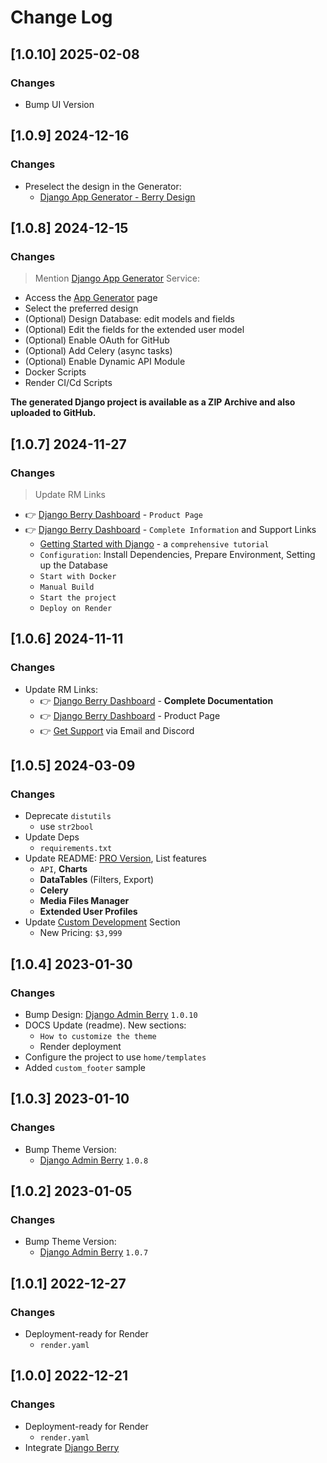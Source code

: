 # Change Log

## [1.0.10] 2025-02-08
### Changes

- Bump UI Version

## [1.0.9] 2024-12-16
### Changes

- Preselect the design in the Generator:
  - [Django App Generator - Berry Design](https://app-generator.dev/tools/django-generator/berry/)

## [1.0.8] 2024-12-15
### Changes

> Mention [Django App Generator](https://app-generator.dev/tools/django-generator/) Service:

- Access the [App Generator](https://app-generator.dev/tools/django-generator/) page
- Select the preferred design
- (Optional) Design Database: edit models and fields
- (Optional) Edit the fields for the extended user model
- (Optional) Enable OAuth for GitHub
- (Optional) Add Celery (async tasks)
- (Optional) Enable Dynamic API Module
- Docker Scripts
- Render CI/Cd Scripts

**The generated Django project is available as a ZIP Archive and also uploaded to GitHub.**

## [1.0.7] 2024-11-27
### Changes

> Update RM Links

- 👉 [Django Berry Dashboard](https://app-generator.dev/product/berry-dashboard/django/) - `Product Page`
- 👉 [Django Berry Dashboard](https://app-generator.dev/docs/products/django/berry/index.html) - `Complete Information` and Support Links
  - [Getting Started with Django](https://app-generator.dev/docs/technologies/django/index.html) - a `comprehensive tutorial`
  - `Configuration`: Install Dependencies, Prepare Environment, Setting up the Database 
  - `Start with Docker`
  - `Manual Build`
  - `Start the project`
  - `Deploy on Render`

## [1.0.6] 2024-11-11
### Changes

- Update RM Links:
  - 👉 [Django Berry Dashboard](https://app-generator.dev/docs/products/django/berry/index.html) - **Complete Documentation**
  - 👉 [Django Berry Dashboard](https://app-generator.dev/product/berry-dashboard/django/) - Product Page
  - 👉 [Get Support](https://app-generator.dev/ticket/create/) via Email and Discord

## [1.0.5] 2024-03-09
### Changes

- Deprecate `distutils`
  - use `str2bool`
- Update Deps 
  - `requirements.txt`  
- Update README: [PRO Version](https://appseed.us/product/berry-dashboard-pro/django/), List features
  - `API`, **Charts** 
  - **DataTables** (Filters, Export)
  - **Celery**
  - **Media Files Manager**
  - **Extended User Profiles**
- Update [Custom Development](https://appseed.us/custom-development/) Section
  - New Pricing: `$3,999`

## [1.0.4] 2023-01-30
### Changes

- Bump Design: [Django Admin Berry](https://github.com/app-generator/django-admin-berry) `1.0.10`
- DOCS Update (readme). New sections:
  - `How to customize the theme`
  - Render deployment
- Configure the project to use `home/templates`
- Added `custom_footer` sample

## [1.0.3] 2023-01-10
### Changes

- Bump Theme Version: 
  - [Django Admin Berry](https://github.com/app-generator/django-admin-berry) `1.0.8`

## [1.0.2] 2023-01-05
### Changes

- Bump Theme Version: 
  - [Django Admin Berry](https://github.com/app-generator/django-admin-berry) `1.0.7`

## [1.0.1] 2022-12-27
### Changes

- Deployment-ready for Render
  - `render.yaml` 

## [1.0.0] 2022-12-21
### Changes

- Deployment-ready for Render
  - `render.yaml` 
- Integrate [Django Berry](https://github.com/app-generator/django-admin-berry)
